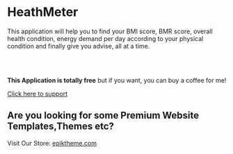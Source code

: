 <h1>HeathMeter</h1>
<p>This application will help you to find your BMI score, BMR score, overall health condition, energy demand per day according to your physical condition and finally give you advise, all at a time.</p>
<br><br>
<p><b>This Application is totally free</b> but if you want, you can buy a coffee for me!</p>
<a href="https://ko-fi.com/shakibuldeveloper#checkoutModal">Click here to support</a>
<h2>Are you looking for some Premium Website Templates,Themes etc?</h2>
<p>Visit Our Store: <a href="https://epiktheme.com/">epiktheme.com</a></p>

